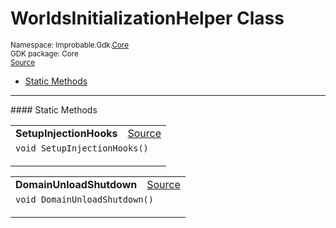 
# WorldsInitializationHelper Class
<sup>
Namespace: Improbable.Gdk.<a href="{{urlRoot}}/api/core-index">Core</a><br/>
GDK package: Core<br/>
<a href="https://www.github.com/spatialos/gdk-for-unity/blob/f54d7cdc/workers/unity/Packages/com.improbable.gdk.core/WorldsInitializationHelper.cs/#L6">Source</a>
<style>
a code {
                    padding: 0em 0.25em!important;
}
code {
                    background-color: #ffffff!important;
}
</style>
</sup>
<nav id="pageToc" class="page-toc"><ul><li><a href="#static-methods">Static Methods</a>
</ul></nav>











</p>
<hr style="width:100%; border-top-color:#d8d8d8" />
#### Static Methods


</p>




<table width="100%">
    <tr>
        <td style="border-right:none"><b>SetupInjectionHooks</b></td>
        <td style="border-left:none; text-align:right"><a href="https://www.github.com/spatialos/gdk-for-unity/blob/f54d7cdc/workers/unity/Packages/com.improbable.gdk.core/WorldsInitializationHelper.cs/#L8">Source</a></td>
    </tr>
    <tr>
        <td colspan="2">
<code>void SetupInjectionHooks()</code></p>






</td>
    </tr>
</table>


<table width="100%">
    <tr>
        <td style="border-right:none"><b>DomainUnloadShutdown</b></td>
        <td style="border-left:none; text-align:right"><a href="https://www.github.com/spatialos/gdk-for-unity/blob/f54d7cdc/workers/unity/Packages/com.improbable.gdk.core/WorldsInitializationHelper.cs/#L29">Source</a></td>
    </tr>
    <tr>
        <td colspan="2">
<code>void DomainUnloadShutdown()</code></p>






</td>
    </tr>
</table>







